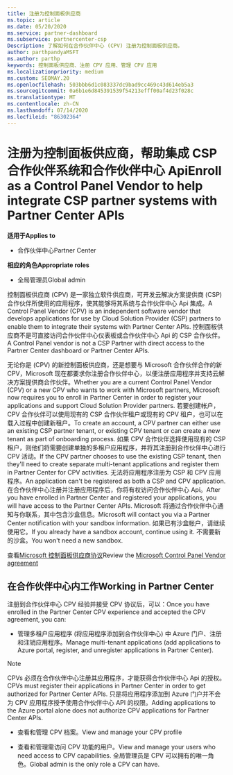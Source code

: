 ```yaml
---
title: 注册为控制面板供应商
ms.topic: article
ms.date: 05/20/2020
ms.service: partner-dashboard
ms.subservice: partnercenter-csp
Description: 了解如何在合作伙伴中心 (CPV) 注册为控制面板供应商。
author: parthpandyaMSFT
ms.author: parthp
keywords: 控制面板供应商、注册 CPV 应用、管理 CPV 应用
ms.localizationpriority: medium
ms.custom: SEOMAY.20
ms.openlocfilehash: 503bbb6d1c083337dc9bad9cc469c43d614eb5a3
ms.sourcegitcommit: 0a6b1e6d845391539f54213efff00af4d23f028c
ms.translationtype: MT
ms.contentlocale: zh-CN
ms.lasthandoff: 07/14/2020
ms.locfileid: "86302364"
---
```

# <a name="enroll-as-a-control-panel-vendor-to-help-integrate-csp-partner-systems-with-partner-center-apis"></a><span data-ttu-id="eaa7f-104">注册为控制面板供应商，帮助集成 CSP 合作伙伴系统和合作伙伴中心 Api</span><span class="sxs-lookup"><span data-stu-id="eaa7f-104">Enroll as a Control Panel Vendor to help integrate CSP partner systems with Partner Center APIs</span></span>

<span data-ttu-id="eaa7f-105">**适用于**</span><span class="sxs-lookup"><span data-stu-id="eaa7f-105">**Applies to**</span></span>

- <span data-ttu-id="eaa7f-106">合作伙伴中心</span><span class="sxs-lookup"><span data-stu-id="eaa7f-106">Partner Center</span></span>

<span data-ttu-id="eaa7f-107">**相应的角色**</span><span class="sxs-lookup"><span data-stu-id="eaa7f-107">**Appropriate roles**</span></span>

- <span data-ttu-id="eaa7f-108">全局管理员</span><span class="sxs-lookup"><span data-stu-id="eaa7f-108">Global admin</span></span>

<span data-ttu-id="eaa7f-109">控制面板供应商 (CPV) 是一家独立软件供应商，可开发云解决方案提供商 (CSP) 合作伙伴所使用的应用程序，使其能够将其系统与合作伙伴中心 Api 集成。</span><span class="sxs-lookup"><span data-stu-id="eaa7f-109">A Control Panel Vendor (CPV) is an independent software vendor that develops applications for use by Cloud Solution Provider (CSP) partners to enable them to integrate their systems with Partner Center APIs.</span></span> <span data-ttu-id="eaa7f-110">控制面板供应商不是可直接访问合作伙伴中心仪表板或合作伙伴中心 Api 的 CSP 合作伙伴。</span><span class="sxs-lookup"><span data-stu-id="eaa7f-110">A Control Panel vendor is not a CSP Partner with direct access to the Partner Center dashboard or Partner Center APIs.</span></span>

<span data-ttu-id="eaa7f-111">无论你是 (CPV) 的新控制面板供应商，还是想要与 Microsoft 合作伙伴合作的新 CPV，Microsoft 现在都要求你注册合作伙伴中心，以便注册应用程序并支持云解决方案提供商合作伙伴。</span><span class="sxs-lookup"><span data-stu-id="eaa7f-111">Whether you are a current Control Panel Vendor (CPV) or a new CPV who wants to work with Microsoft partners, Microsoft now requires you to enroll in Partner Center in order to register your applications and support Cloud Solution Provider partners.</span></span> <span data-ttu-id="eaa7f-112">若要创建帐户，CPV 合作伙伴可以使用现有的 CSP 合作伙伴租户或现有的 CPV 租户，也可以在载入过程中创建新租户。</span><span class="sxs-lookup"><span data-stu-id="eaa7f-112">To create an account, a CPV partner can either use an existing CSP partner tenant, or existing CPV tenant or can create a new tenant as part of onboarding process.</span></span> <span data-ttu-id="eaa7f-113">如果 CPV 合作伙伴选择使用现有的 CSP 租户，则他们将需要创建单独的多租户应用程序，并将其注册到合作伙伴中心进行 CPV 活动。</span><span class="sxs-lookup"><span data-stu-id="eaa7f-113">If the CPV partner chooses to use the existing CSP tenant, then they'll need to create separate multi-tenant applications and register them in Partner Center for CPV activities.</span></span> <span data-ttu-id="eaa7f-114">无法将应用程序注册为 CSP 和 CPV 应用程序。</span><span class="sxs-lookup"><span data-stu-id="eaa7f-114">An application can't be registered as both a CSP and CPV application.</span></span> <span data-ttu-id="eaa7f-115">在合作伙伴中心注册并注册应用程序后，你将有权访问合作伙伴中心 Api。</span><span class="sxs-lookup"><span data-stu-id="eaa7f-115">After you have enrolled in Partner Center and registered your applications, you will have access to the Partner Center APIs.</span></span>  <span data-ttu-id="eaa7f-116">Microsoft 将通过合作伙伴中心通知与你联系，其中包含沙盒信息。</span><span class="sxs-lookup"><span data-stu-id="eaa7f-116">Microsoft will contact you via a Partner Center notification with your sandbox information.</span></span> <span data-ttu-id="eaa7f-117">如果已有沙盒帐户，请继续使用它。</span><span class="sxs-lookup"><span data-stu-id="eaa7f-117">If you already have a sandbox account, continue using it.</span></span> <span data-ttu-id="eaa7f-118">不需要新的沙盒。</span><span class="sxs-lookup"><span data-stu-id="eaa7f-118">You won't need a new sandbox.</span></span>

<span data-ttu-id="eaa7f-119">查看[Microsoft 控制面板供应商协议](https://go.microsoft.com/fwlink/?linkid=2055198)</span><span class="sxs-lookup"><span data-stu-id="eaa7f-119">Review the [Microsoft Control Panel Vendor agreement](https://go.microsoft.com/fwlink/?linkid=2055198)</span></span>


## <a name="working-in-partner-center"></a><span data-ttu-id="eaa7f-120">在合作伙伴中心内工作</span><span class="sxs-lookup"><span data-stu-id="eaa7f-120">Working in Partner Center</span></span>
<span data-ttu-id="eaa7f-121">注册到合作伙伴中心 CPV 经验并接受 CPV 协议后，可以：</span><span class="sxs-lookup"><span data-stu-id="eaa7f-121">Once you have enrolled in the Partner Center CPV experience and accepted the CPV agreement, you can:</span></span>

- <span data-ttu-id="eaa7f-122">管理多租户应用程序 (将应用程序添加到合作伙伴中心) 中 Azure 门户、注册和注销应用程序。</span><span class="sxs-lookup"><span data-stu-id="eaa7f-122">Manage multi-tenant applications (add applications to Azure portal, register, and unregister applications in Partner Center).</span></span>

>[!Note] 
><span data-ttu-id="eaa7f-123">CPVs 必须在合作伙伴中心注册其应用程序，才能获得合作伙伴中心 Api 的授权。</span><span class="sxs-lookup"><span data-stu-id="eaa7f-123">CPVs must register their applications in Partner Center in order to get authorized for Partner Center APIs.</span></span> <span data-ttu-id="eaa7f-124">只是将应用程序添加到 Azure 门户并不会为 CPV 应用程序授予使用合作伙伴中心 API 的权限。</span><span class="sxs-lookup"><span data-stu-id="eaa7f-124">Adding applications to the Azure portal alone does not authorize CPV applications for Partner Center APIs.</span></span> 

- <span data-ttu-id="eaa7f-125">查看和管理 CPV 档案。</span><span class="sxs-lookup"><span data-stu-id="eaa7f-125">View and manage your CPV profile</span></span> 

- <span data-ttu-id="eaa7f-126">查看和管理需访问 CPV 功能的用户。</span><span class="sxs-lookup"><span data-stu-id="eaa7f-126">View and manage your users who need access to CPV capabilities.</span></span> <span data-ttu-id="eaa7f-127">全局管理员是 CPV 可以拥有的唯一角色。</span><span class="sxs-lookup"><span data-stu-id="eaa7f-127">Global admin is the only role a CPV can have.</span></span>


